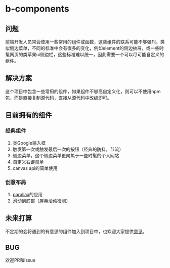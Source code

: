 # b-components #
## 问题 ##
前端开发人员常会使用一些常用的组件或函数，这些组件的联系可能不够强烈，类似侧边菜单，不同的标准中会有很多的变化，例如element的侧边抽屉，或一些时髦网页的类苹果ui侧边栏，这些标准难以统一，因此需要一个可以尽可能自定义的组件。
## 解决方案 ##
这个项目中包含一些常用的组件，如果组件不够高自定义化，则可以不使用npm包，而是直接复制源代码，直接从源代码中改编即可。
## 目前拥有的组件 ##
### 经典组件 ###
1. 类Google输入框
2. 触发第一次或触发最后一次的按钮（经典的防抖，节流）
3. 侧边菜单，这个侧边菜单更聚焦于一些时髦的个人网站
4. 自定义右键菜单
5. canvas api的简单使用
### 创意布局 ###
1. [parallax](https://github.com/wagerfield/parallax)的应用
2. 滑动到底部（屏幕滚动检测）
## 未来打算 ##
不定期的会将遇到的有意思的组件加入到项目中，也欢迎大家提供[意见](https://github.com/Bayn-Web)。
## BUG ##
欢迎PR和Issue